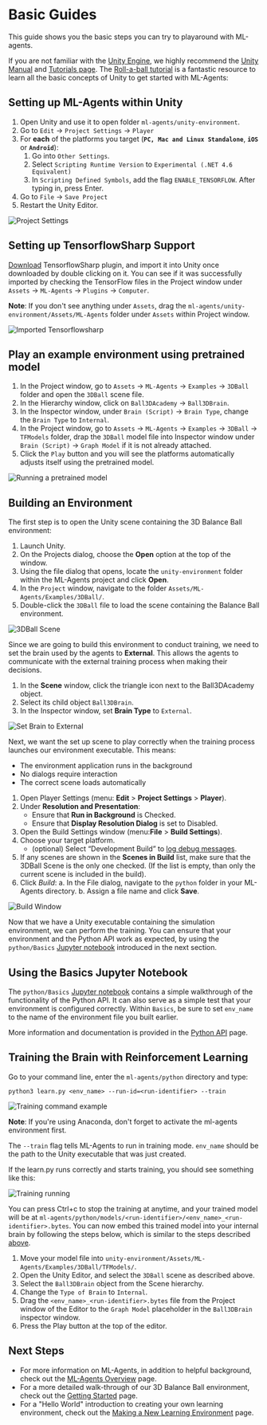 # Basic Guides

This guide shows you the basic steps you can try to playaround with ML-agents. 

If you are not familiar with the [Unity Engine](https://unity3d.com/unity),
we highly recommend the 
[Unity Manual](https://docs.unity3d.com/Manual/index.html) and
[Tutorials page](https://unity3d.com/learn/tutorials). The 
[Roll-a-ball tutorial](https://unity3d.com/learn/tutorials/s/roll-ball-tutorial)
is a fantastic resource to learn all the basic concepts of Unity to get started
with ML-Agents: 

## Setting up ML-Agents within Unity

1. Open Unity and use it to open folder `ml-agents/unity-environment`. 
2. Go to `Edit` -> `Project Settings` -> `Player`
3. For **each** of the platforms you target 
(**`PC, Mac and Linux Standalone`**, **`iOS`** or **`Android`**):
    1. Go into `Other Settings`.
    2. Select `Scripting Runtime Version` to 
    `Experimental (.NET 4.6 Equivalent)`
    3. In `Scripting Defined Symbols`, add the flag `ENABLE_TENSORFLOW`. 
    After typing in, press Enter.
4. Go to `File` -> `Save Project`
5. Restart the Unity Editor.

![Project Settings](images/project-settings.png)

## Setting up TensorflowSharp Support

[Download](https://s3.amazonaws.com/unity-ml-agents/0.3/TFSharpPlugin.unitypackage) TensorflowSharp plugin, and import it into Unity once downloaded by double clicking on it.  You can see if it was successfully imported by checking the TensorFlow files in the Project window under `Assets` -> `ML-Agents` -> `Plugins` -> `Computer`. 

**Note**: If you don't see anything under `Assets`, drag the `ml-agents/unity-environment/Assets/ML-Agents` folder under `Assets` within Project window.

![Imported Tensorflowsharp](images/imported-tensorflowsharp.png)

## Play an example environment using pretrained model

1. In the Project window, go to `Assets` -> `ML-Agents` -> `Examples` -> `3DBall` folder and open the `3DBall` scene file. 
2. In the Hierarchy window, click on `Ball3DAcademy` -> `Ball3DBrain`. 
3. In the Inspector window, under `Brain (Script)` -> `Brain Type`, change the `Brain Type` to `Internal`. 
4. In the Project window, go to `Assets` -> `ML-Agents` -> `Examples` -> `3DBall` -> `TFModels` folder, drap the `3DBall` model file into Inspector window under `Brain (Script)` -> `Graph Model` if it is not already attached. 
5. Click the `Play` button and you will see the platforms automatically adjusts itself using the pretrained model.

![Running a pretrained model](images/running-a-pretrained-model.gif)

## Building an Environment

The first step is to open the Unity scene containing the 3D Balance Ball
environment:

1. Launch Unity.
2. On the Projects dialog, choose the **Open** option at the top of the window.
3. Using the file dialog that opens, locate the `unity-environment` folder 
within the ML-Agents project and click **Open**.
4. In the `Project` window, navigate to the folder 
`Assets/ML-Agents/Examples/3DBall/`.
5. Double-click the `3DBall` file to load the scene containing the Balance 
Ball environment.

![3DBall Scene](images/mlagents-Open3DBall.png)

Since we are going to build this environment to conduct training, we need to 
set the brain used by the agents to **External**. This allows the agents to 
communicate with the external training process when making their decisions.

1. In the **Scene** window, click the triangle icon next to the Ball3DAcademy 
object.
2. Select its child object `Ball3DBrain`.
3. In the Inspector window, set **Brain Type** to `External`.

![Set Brain to External](images/mlagents-SetExternalBrain.png)

Next, we want the set up scene to play correctly when the training process 
launches our environment executable. This means:
* The environment application runs in the background
* No dialogs require interaction
* The correct scene loads automatically
 
1. Open Player Settings (menu: **Edit** > **Project Settings** > **Player**).
2. Under **Resolution and Presentation**:
    - Ensure that **Run in Background** is Checked.
    - Ensure that **Display Resolution Dialog** is set to Disabled.
3. Open the Build Settings window (menu:**File** > **Build Settings**).
4. Choose your target platform.
    - (optional) Select “Development Build” to
    [log debug messages](https://docs.unity3d.com/Manual/LogFiles.html).
5. If any scenes are shown in the **Scenes in Build** list, make sure that 
the 3DBall Scene is the only one checked. (If the list is empty, than only the 
current scene is included in the build).
6. Click *Build*:
    a. In the File dialog, navigate to the `python` folder in your ML-Agents 
    directory.
    b. Assign a file name and click **Save**.

![Build Window](images/mlagents-BuildWindow.png)

Now that we have a Unity executable containing the simulation environment, we 
can perform the training. You can ensure that your environment and the Python 
API work as expected, by using the `python/Basics` 
[Jupyter notebook](Background-Jupyter.md) introduced in the next section.

## Using the Basics Jupyter Notebook

The `python/Basics` [Jupyter notebook](Background-Jupyter.md) contains a 
simple walkthrough of the functionality of the Python 
API. It can also serve as a simple test that your environment is configured
correctly. Within `Basics`, be sure to set `env_name` to the name of the 
environment file you built earlier.

More information and documentation is provided in the 
[Python API](Python-API.md) page.

## Training the Brain with Reinforcement Learning

Go to your command line, enter the `ml-agents/python` directory and type: 

```
python3 learn.py <env_name> --run-id=<run-identifier> --train 
```

![Training command example](images/training-command-example.png)

**Note**: If you're using Anaconda, don't forget to activate the ml-agents environment first.

The `--train` flag tells ML-Agents to run in training mode. `env_name` should be the path to the Unity executable that was just created. 

If the learn.py runs correctly and starts training, you should see something like this:

![Training running](images/training-running.png)

You can press Ctrl+c to stop the training at anytime, and your trained model will be at `ml-agents/python/models/<run-identifier>/<env_name>_<run-identifier>.bytes`. You can now embed this trained model into your internal brain by following the steps below, which is similar to the steps described [above](#play-an-example-environment-using-pretrained-model). 

1. Move your model file into 
`unity-environment/Assets/ML-Agents/Examples/3DBall/TFModels/`.
2. Open the Unity Editor, and select the `3DBall` scene as described above.
3. Select the `Ball3DBrain` object from the Scene hierarchy.
4. Change the `Type of Brain` to `Internal`.
5. Drag the `<env_name>_<run-identifier>.bytes` file from the Project window of the Editor
to the `Graph Model` placeholder in the `Ball3DBrain` inspector window.
6. Press the Play button at the top of the editor.

## Next Steps

* For more information on ML-Agents, in addition to helpful background, check out the [ML-Agents Overview](ML-Agents-Overview.md) page.
* For a more detailed walk-through of our 3D Balance Ball environment, check out the [Getting Started](Getting-Started-with-Balance-Ball.md) page.
* For a "Hello World" introduction to creating your own learning environment, check out the [Making a New Learning Environment](Learning-Environment-Create-New.md) page.
